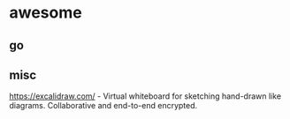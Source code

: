 # awesome

## go

## misc
https://excalidraw.com/ - Virtual whiteboard for sketching hand-drawn like diagrams. Collaborative and end-to-end encrypted.
